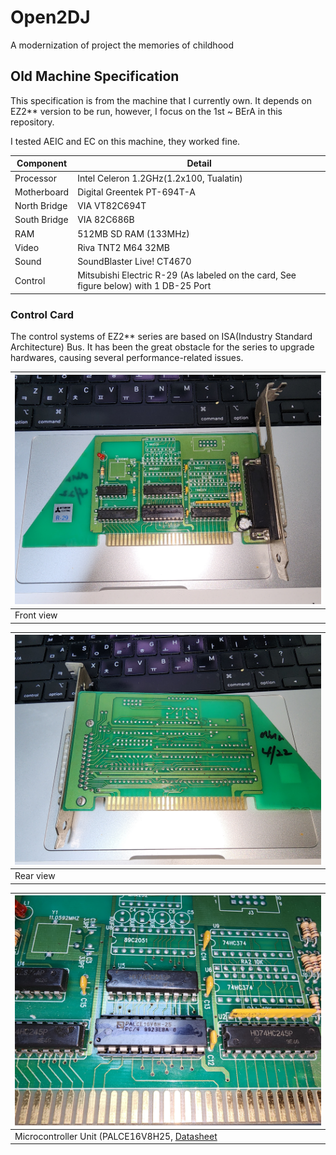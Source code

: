 # Open2DJ

A modernization of project the memories of childhood

## Old Machine Specification

This specification is from the machine that I currently own. It depends on EZ2** version to be run, however, I focus on the 1st ~ BErA in this repository.

I tested AEIC and EC on this machine, they worked fine.

|Component|Detail|
|---------|------|
|Processor|Intel Celeron 1.2GHz(1.2x100, Tualatin)|
|Motherboard|Digital Greentek PT-694T-A|
|North Bridge|VIA VT82C694T|
|South Bridge|VIA 82C686B|
|RAM|512MB SD RAM (133MHz)|
|Video|Riva TNT2 M64 32MB|
|Sound|SoundBlaster Live! CT4670|
|Control|Mitsubishi Electric R-29 (As labeled on the card, See figure below) with 1 DB-25 Port|

### Control Card

The control systems of EZ2** series are based on ISA(Industry Standard Architecture) Bus. It has been the great obstacle for the series to upgrade hardwares, causing several performance-related issues.

|![Front view of the control card.](docs/images/isa-control-card-front.jpg)|
|---|
|Front view|

|![Rear view of the control card.](docs/images/isa-control-card-rear.jpg)|
|---|
|Rear view|

|![Microcontroller Unit of the control card.](docs/images/isa-control-card-mcu.jpg)|
|---|
|Microcontroller Unit (PALCE16V8H25, [Datasheet](docs/datasheets/PALCE16V8.PDF)|

